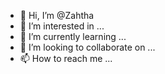 - 👋 Hi, I’m @Zahtha
- 👀 I’m interested in ...
- 🌱 I’m currently learning ...
- 💞️ I’m looking to collaborate on ...
- 📫 How to reach me ...

<!---
Zahtha/Zahtha is a ✨ special ✨ repository because its `README.md` (this file) appears on your GitHub profile.
You can click the Preview link to take a look at your changes.
--->
